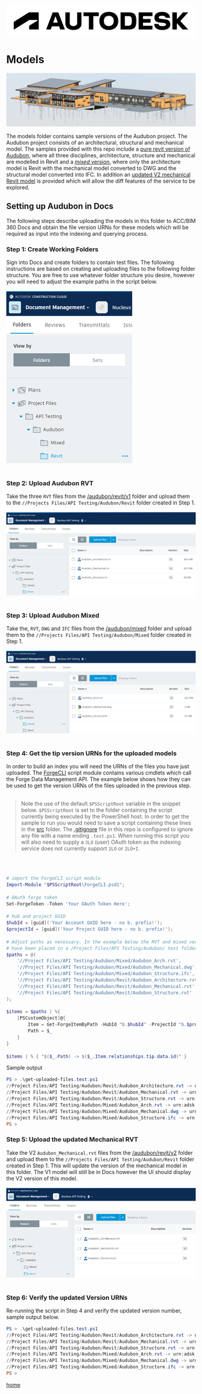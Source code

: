 ![alt text](../doc/img/autodesk-logo.png "Autodesk (c)")

# Models

![alt text](../doc/img/audubon-banner.png "Autodesk (c)")

The models folder contains sample versions of the Audubon project. The Audubon project consists of an architectural, structural and mechanical model. The samples provided with this repo include a [pure revit version of Audubon](./audubon/revit/v1), where all three disciplines, architecture, structure and mechanical are modelled in Revit and a [_mixed_ version](./audubon/mixed), where only the architecture model is Revit with the mechanical model converted to DWG and the structural model converted into IFC. In addition an [updated V2 mechanical Revit model](./audubon/revit/v2) is provided which will allow the diff features of the service to be explored.

## Setting up Audubon in Docs

The following steps describe uploading the models in this folder to ACC/BIM 360 Docs and obtain the file version URNs for these models which will be required as input into the indexing and querying process.

### Step 1: Create Working Folders

Sign into Docs and create folders to contain test files. The following instructions are based on creating and uploading files to the following folder structure. You are free to use whatever folder structure you desire, however you will need to adjust the example paths in the script below.
<br/>
<br/>
![alt text](../doc/img/img-1-create-folders.png "Autodesk (c)")
</br>
</br>

### Step 2: Upload Audubon RVT

Take the three `RVT` files from the [/audubon/revit/v1](./audubon/revit/v1) folder and upload them to the `//Projects Files/API Testing/Audubon/Revit` folder created in Step 1.
<br/>
<br/>
![alt text](../doc/img/img-2-upload-rvt.png "Autodesk (c)")
</br>
</br>

### Step 3: Upload Audubon Mixed

Take the, `RVT`, `DWG` and `IFC` files from the [/audubon/mixed](./audubon/mixed) folder and upload them to the `//Projects Files/API Testing/Audubon/Mixed` folder created in Step 1.
<br/>
<br/>
![alt text](../doc/img/img-3-upload-mixed.png "Autodesk (c)")
</br>
</br>

### Step 4: Get the tip version URNs for the uploaded models

In order to build an index you will need the URNs of the files you have just uploaded. The [ForgeCLI](../src/ForgeCLI.psd1) script module contains various cmdlets which call the Forge Data Management API. The example below shows how they can be used to get the version URNs of the files uploaded in the previous step.
</br>
</br>

> Note the use of the default `$PSScriptRoot` variable in the snippet below. `$PSScriptRoot` is set to the folder containing the script currently being executed by the PowerShell host. In order to get the sample to run you would need to save a script containing these lines in the [src](../src) folder. The [.gitignore](../.gitignore) file in this repo is configured to ignore any file with a name ending `.test.ps1`. When running this script you will also need to supply a `3LO` (user) OAuth token as the indexing service does not currently support `2LO` or `2LO+I`.

</br>
</br>

```PowerShell
# import the ForgeCLI script module
Import-Module "$PSScriptRoot\ForgeCLI.psd1";

# OAuth forge token
Set-ForgeToken -Token 'Your OAuth Token Here'; 

# hub and project GUID
$hubId = [guid]('Your Account GUID here - no b. prefix!');
$projectId = [guid]('Your Project GUID here - no b. prefix!');

# Adjust paths as necessary. In the example below the RVT and mixed versions of Audubon
# have been placed in a /Project Files/API Testing/Audubon/ test folder...
$paths = @(
    '//Project Files/API Testing/Audubon/Mixed/Audubon_Arch.rvt',
    '//Project Files/API Testing/Audubon/Mixed/Audubon_Mechanical.dwg',
    '//Project Files/API Testing/Audubon/Mixed/Audubon_Structure.ifc',
    '//Project Files/API Testing/Audubon/Revit/Audubon_Architecture.rvt',
    '//Project Files/API Testing/Audubon/Revit/Audubon_Mechanical.rvt',
    '//Project Files/API Testing/Audubon/Revit/Audubon_Structure.rvt'
);

$items = $paths | %{ 
    [PSCustomObject]@{
        Item = Get-ForgeItemByPath -HubId "b.$hubId" -ProjectId "b.$projectId" -Path $_ -Verbose
        Path = $_
    } 
}

$items | % { "$($_.Path) -> $($_.Item.relationships.tip.data.id)" }
```

Sample output

```PowerShell
PS > .\get-uploaded-files.test.ps1
//Project Files/API Testing/Audubon/Revit/Audubon_Architecture.rvt -> urn:adsk.wipprod:fs.file:vf.OGB3DgCdTQq--zcEsvlm6A?version=1
//Project Files/API Testing/Audubon/Revit/Audubon_Mechanical.rvt -> urn:adsk.wipprod:fs.file:vf.HdCtnuXlRVGYJsJI7pS90Q?version=1
//Project Files/API Testing/Audubon/Revit/Audubon_Structure.rvt -> urn:adsk.wipprod:fs.file:vf.3F_w-tXFS3eabQ1RyR_PFg?version=1
//Project Files/API Testing/Audubon/Mixed/Audubon_Arch.rvt -> urn:adsk.wipprod:fs.file:vf.jVZqhVFrT-uYHUyJBQw0Fw?version=1
//Project Files/API Testing/Audubon/Mixed/Audubon_Mechanical.dwg -> urn:adsk.wipprod:fs.file:vf.r3FFvBNpS0yMY_tCId5rCA?version=1
//Project Files/API Testing/Audubon/Mixed/Audubon_Structure.ifc -> urn:adsk.wipprod:fs.file:vf.dHJseGsXTc2eIVXRz_Xxvw?version=1
PS > 
```

### Step 5: Upload the updated Mechanical RVT

Take the V2 `Audubon_Mechanical.rvt` files from the [/audubon/revit/v2](./audubon/revit/v2) folder and upload them to the `//Projects Files/API Testing/Audubon/Revit` folder created in Step 1. This will update the version of the mechanical model in this folder. The V1 model will still be in Docs however the UI should display the V2 version of this model.
<br/>
<br/>
![alt text](../doc/img/img-4-upload-new-mechanical.png "Autodesk (c)")
</br>
</br>

### Step 6: Verify the updated Version URNs

Re-running the script in Step 4 and verify the updated version number, sample output below.

```PowerShell
PS > .\get-uploaded-files.test.ps1
//Project Files/API Testing/Audubon/Revit/Audubon_Architecture.rvt -> urn:adsk.wipprod:fs.file:vf.OGB3DgCdTQq--zcEsvlm6A?version=1
//Project Files/API Testing/Audubon/Revit/Audubon_Mechanical.rvt -> urn:adsk.wipprod:fs.file:vf.HdCtnuXlRVGYJsJI7pS90Q?version=2
//Project Files/API Testing/Audubon/Revit/Audubon_Structure.rvt -> urn:adsk.wipprod:fs.file:vf.3F_w-tXFS3eabQ1RyR_PFg?version=1
//Project Files/API Testing/Audubon/Mixed/Audubon_Arch.rvt -> urn:adsk.wipprod:fs.file:vf.jVZqhVFrT-uYHUyJBQw0Fw?version=1
//Project Files/API Testing/Audubon/Mixed/Audubon_Mechanical.dwg -> urn:adsk.wipprod:fs.file:vf.r3FFvBNpS0yMY_tCId5rCA?version=1
//Project Files/API Testing/Audubon/Mixed/Audubon_Structure.ifc -> urn:adsk.wipprod:fs.file:vf.dHJseGsXTc2eIVXRz_Xxvw?version=1
PS > 
```
[home](../README.md)